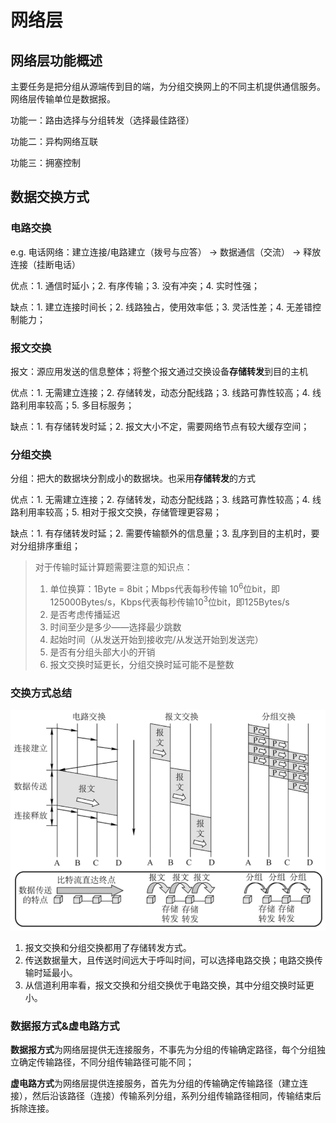 # 网络层

## 网络层功能概述

主要任务是把分组从源端传到目的端，为分组交换网上的不同主机提供通信服务。网络层传输单位是数据报。

功能一：路由选择与分组转发（选择最佳路径）

功能二：异构网络互联

功能三：拥塞控制

## 数据交换方式

### 电路交换

e.g. 电话网络：建立连接/电路建立（拨号与应答） -> 数据通信（交流） -> 释放连接（挂断电话）

优点：1. 通信时延小；2. 有序传输；3. 没有冲突；4. 实时性强；

缺点：1. 建立连接时间长；2. 线路独占，使用效率低；3. 灵活性差；4. 无差错控制能力；

### 报文交换

报文：源应用发送的信息整体；将整个报文通过交换设备**存储转发**到目的主机

优点：1. 无需建立连接；2. 存储转发，动态分配线路；3. 线路可靠性较高；4. 线路利用率较高；5. 多目标服务；

缺点：1. 有存储转发时延；2. 报文大小不定，需要网络节点有较大缓存空间；

### 分组交换

分组：把大的数据块分割成小的数据块。也采用**存储转发**的方式

优点：1. 无需建立连接；2. 存储转发，动态分配线路；3. 线路可靠性较高；4. 线路利用率较高；5. 相对于报文交换，存储管理更容易；

缺点：1. 有存储转发时延；2. 需要传输额外的信息量；3. 乱序到目的主机时，要对分组排序重组；

> 对于传输时延计算题需要注意的知识点：
>
> 1. 单位换算：1Byte = 8bit；Mbps代表每秒传输 $10^6$位bit，即125000Bytes/s，Kbps代表每秒传输$10^3$位bit，即125Bytes/s
> 2. 是否考虑传播延迟
> 3. 时间至少是多少——选择最少跳数
> 4. 起始时间（从发送开始到接收完/从发送开始到发送完）
> 5. 是否有分组头部大小的开销
> 6. 报文交换时延更长，分组交换时延可能不是整数

### 交换方式总结

![1604818246627](../images/1604818246627.png)

1. 报文交换和分组交换都用了存储转发方式。
2. 传送数据量大，且传送时间远大于呼叫时间，可以选择电路交换；电路交换传输时延最小。
3. 从信道利用率看，报文交换和分组交换优于电路交换，其中分组交换时延更小。

### 数据报方式&虚电路方式

**数据报方式**为网络层提供无连接服务，不事先为分组的传输确定路径，每个分组独立确定传输路径，不同分组传输路径可能不同；

**虚电路方式**为网络层提供连接服务，首先为分组的传输确定传输路径（建立连接），然后沿该路径（连接）传输系列分组，系列分组传输路径相同，传输结束后拆除连接。

